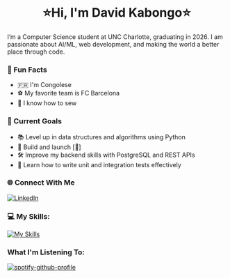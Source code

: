 <h1 align="center">⭐️Hi, I'm David Kabongo⭐️</h1>
I’m a Computer Science student at UNC Charlotte, graduating in 2026. I am passionate about AI/ML, web development, and making the world a better place through code.

### 💎 Fun Facts
- 🇫🇷 I'm Congolese
- ⚽️ My favorite team is FC Barcelona
- 👕 I know how to sew

### 🎯 Current Goals
- 📚 Level up in data structures and algorithms using Python
- 🚀 Build and launch [🔐]
- 🛠️ Improve my backend skills with PostgreSQL and REST APIs
- 🧪 Learn how to write unit and integration tests effectively

### 🌐 Connect With Me
[![LinkedIn](https://img.shields.io/badge/LinkedIn-%230077B5.svg?logo=linkedin&logoColor=white)](https://linkedin.com/in/david-kabongo) 

### 💻 My Skills:
[![My Skills](https://skillicons.dev/icons?i=py,java,html,css,js,swift,spring,nodejs,mysql,figma&perline=5&theme=dark)](https://skillicons.dev)

### What I'm Listening To:
[![spotify-github-profile](https://spotify-github-profile.kittinanx.com/api/view?uid=davidkab04&cover_image=true&theme=novatorem&show_offline=false&background_color=121212&interchange=false&bar_color_cover=false&bar_color=53b14f)](https://github.com/kittinan/spotify-github-profile)
